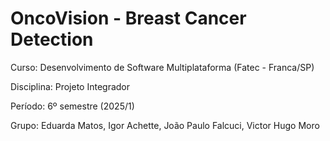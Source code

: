 # OncoVision - Breast Cancer Detection

Curso: Desenvolvimento de Software Multiplataforma (Fatec - Franca/SP)

Disciplina: Projeto Integrador

Período: 6º semestre (2025/1)

Grupo: Eduarda Matos, Igor Achette, João Paulo Falcuci, Victor Hugo Moro